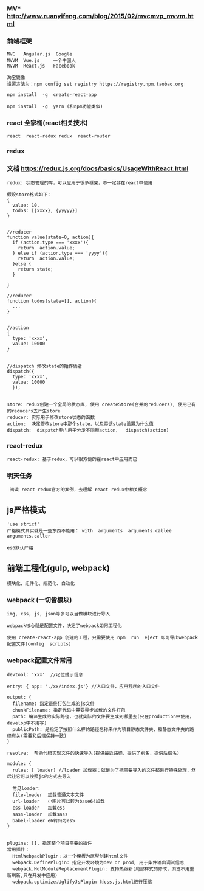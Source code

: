 

### MV*  http://www.ruanyifeng.com/blog/2015/02/mvcmvp_mvvm.html
### 前端框架
```
MVC   Angular.js  Google
MVVM  Vue.js     一个中国人
MVVM  React.js   Facebook
```


```
淘宝镜像
设置方法为：npm config set registry https://registry.npm.taobao.org

npm install  -g  create-react-app

npm install  -g  yarn (和npm功能类似)
```


### react 全家桶(react相关技术)
```
react  react-redux redux  react-router

```


### redux
### 文档  https://redux.js.org/docs/basics/UsageWithReact.html
```
redux: 状态管理的库，可以应用于很多框架，不一定非在react中使用

假设store格式如下：
{
  value: 10,
  todos: [{xxxx}, {yyyyy}]
}


//reducer
function value(state=0, action){
  if (action.type === 'xxxx'){
    return  action.value;
  } else if (action.type === 'yyyy'){
    return  action.value;
  }else {
    return state;
  }

}

//reducer
function todos(state=[], action){
  ...
}


//action
{
  type: 'xxxx',
  value: 10000
}


//dispatch 修改state的始作俑者
dispatch({
  type: 'xxxx',
  value: 10000
  });


store: redux创建一个全局的状态库, 使用 createStore(合并的reducers), 使用已有的reducers去产生store
reducer: 实际用于修改store状态的函数
action:  决定修改store中那个state，以及将该state设置为什么值
dispatch:  dispatch专门用于分发不同额action，  dispatch(action)

```


### react-redux  
```
react-redux: 基于redux，可以很方便的在react中应用而已
```


### 明天任务
```
 阅读 react-redux官方的案例，去理解 react-redux中相关概念

```


## js严格模式
```
'use strict'
严格模式其实就是一些东西不能用： with  arguments  arguments.callee arguments.caller

es6默认严格
```


## 前端工程化(gulp, webpack)
```
模块化、组件化、规范化、自动化
```


### webpack (一切皆模块)
```
img, css, js, json等多可以当做模块进行导入

webpack核心就是配置文件，决定了webpack如何工程化

使用 create-react-app 创建的工程，只需要使用 npm  run  eject 即可导出webpack配置文件(config  scripts)

```

###  webpack配置文件常用
```
devtool: 'xxx'  //定位提示信息

entry: { app: './xx/index.js'} //入口文件，应用程序的入口文件

output: {
  filename: 指定最终打包生成的js文件
  chunkFilename: 指定代码中需要异步加载的文件打包
  path: 编译生成的实际路径，也就实际的文件要生成到哪里去(只在production中使用， develop中不用写)
  publicPath: 是指定了按照什么样的路径名称来作为项目静态文件夹，和静态文件夹的路径有关(需要和后端保持一致)
}

resolve:  帮助代码实现文件的快速导入(提供最近路径，提供了别名，提供后缀名)

module: {
  rules: [ loader] //loader 加载器：就是为了把需要导入的文件都进行特殊处理，然后让它可以按照js的方式去导入

  常见loader:
  file-loader  加载普通文本文件
  url-loader   小图片可以转为base64加载
  css-loader   加载css
  sass-loader  加载sass
  babel-loader e6转码为es5  
}


plugins: [], 指定整个项目需要的插件
常用插件：
  HtmlWebpackPlugin：以一个模板为原型创建html文件
  webpack.DefinePlugin: 指定开发环境为dev or prod, 用于条件输出调试信息
  webpack.HotModuleReplacementPlugin: 支持热跟新(局部样式的修改，浏览不用重新刷新,只在开发中应用)
  webpack.optimize.UglifyJsPlugin 对css,js,html进行压缩








```
